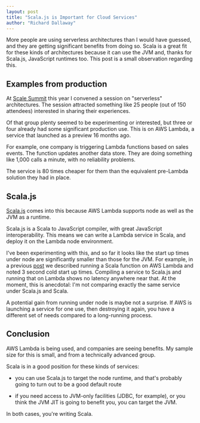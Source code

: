 ```yaml
---
layout: post
title: "Scala.js is Important for Cloud Services"
author: "Richard Dallaway"
---
```


More people are using serverless architectures than I would have guessed, and they are getting significant benefits from doing so.
Scala is a great fit for these kinds of architectures because it can use the JVM and, thanks for Scala.js, JavaScript runtimes too.
This post is a small observation regarding this.

<!-- break -->

[Scala.js]: https://www.scala-js.org/
[Scale Summit]: http://www.scalesummit.org/
[video]: https://www.parleys.com/tutorial/towards-browser-server-utopia-scala-js-example-using-crdts
[post]: http://underscore.io/blog/posts/2016/02/01/aws-lambda.html
[chr]: https://www.chathamhouse.org/about/chatham-house-rule


## Examples from production

At [Scale Summit] this year I convened a session on "serverless" architectures.
The session attracted something like 25 people (out of 150 attendees) interested in sharing their experiences.

Of that group plenty seemed to be experimenting or interested, but three or four already had some significant production use.
This is on AWS Lambda, a service that launched as a preview 16 months ago.

For example, one company is triggering Lambda functions based on sales events.
The function updates another data store.
They are doing something like 1,000 calls a minute, with no reliability problems.

The service is 80 times cheaper for them than the equivalent pre-Lambda solution they had in place.

## Scala.js

[Scala.js] comes into this because AWS Lambda supports node as well as the JVM as a runtime.

Scala.js is a Scala to JavaScript compiler, with great JavaScript interoperability.
This means we can write a Lambda service in Scala, and deploy it on the Lambda node environment.

I've been experimenting with this, and so far it looks like the start up times under node are significantly smaller than those for the JVM.
For example, in a previous [post] we described running a Scala function on AWS Lambda and noted 3 second cold start up times.
Compiling a service to Scala.js and running that on Lambda shows no latency anywhere near that.
At the moment, this is anecdotal: I'm not comparing exactly the same service under Scala.js and Scala.

A potential gain from running under node is maybe not a surprise. If AWS is launching a service for one use, then destroying it again, you have a different set of needs compared to a long-running process.


## Conclusion

AWS Lambda is being used, and companies are seeing benefits.
My sample size for this is small, and from a technically advanced group.

Scala is in a good position for these kinds of services:

- you can use Scala.js to target the node runtime, and that's probably going to turn out to be a good default route

- if you need access to JVM-only facilities (JDBC, for example), or you think the JVM JIT is going to benefit you, you can target the JVM.

In both cases, you're writing Scala.


